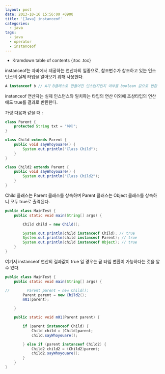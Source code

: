 ```yaml
---
layout: post
date: 2013-10-16 15:56:00 +0900
title: '[Java] instanceof'
categories:
  - java
tags:
  - java
  - operator
  - instanceof
---
```


* Kramdown table of contents
{:toc .toc}

instanceof는 자바에서 제공하는 연산자의 일종으로, 참조변수가 참조하고 있는 인스턴스의 실제 타입을 알아보기 위해 사용한다.

```java
A instanceof b // A가 B클래스로 만들어진 인스턴지인지 여부를 boolean 값으로 반환
```

instanceof 연산자는 실제 인스턴스와 일치하는 타입의 연산 이외에 조상타입의 연산에도 true를 결과로 반환한다.

가령 다음과 같을 때 :

```java
class Parent {
    protected String txt = "하이";
}

class Child extends Parent {
    public void sayWhoyouare() {
        System.out.println("Class Child");
    }
}

class Child2 extends Parent {
    public void sayWhoyouare() {
        System.out.println("Class Child2");
    }    
}
```

Child 클래스는 Parent 클래스를 상속하며 Parent 클래스는 Object 클래스를 상속하니 모두 true로 출력된다.

```java
public class MainTest {
    public static void main(String[] args) {

        Child child = new Child();

        System.out.println(child instanceof Child); // true
        System.out.println(child instanceof Parent); // true
        System.out.println(child instanceof Object); // true
    }
}
```

여기서 instanceof 연산의 결과값이 true 일 경우는 곧 타입 변환이 가능하다는 것을 알 수 있다.

```java
public class MainTest {
    public static void main(String[] args) {

//        Parent parent = new Child();
        Parent parent = new Child2();
        m01(parent);

    }

    public static void m01(Parent parent) {

        if (parent instanceof Child) {
            Child child = (Child)parent;
            child.sayWhoyouare();

        } else if (parent instanceof Child2) {
            Child2 child2 = (Child2)parent;
            child2.sayWhoyouare();
        }
    }
}
```
